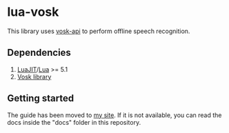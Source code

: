 # lua-vosk
This library uses [vosk-api](https://github.com/alphacep/vosk-api) to perform offline speech recognition.

## Dependencies
1. [LuaJIT](https://luajit.org/)/[Lua](https://lua.org/) >= 5.1
2. [Vosk library](https://github.com/alphacep/vosk-api/releases/latest)

## Getting started

The guide has been moved to [my site](https://docs.igvx.ru/lua-vosk). If it is not available, you can read the docs inside the "docs" folder in this repository.
